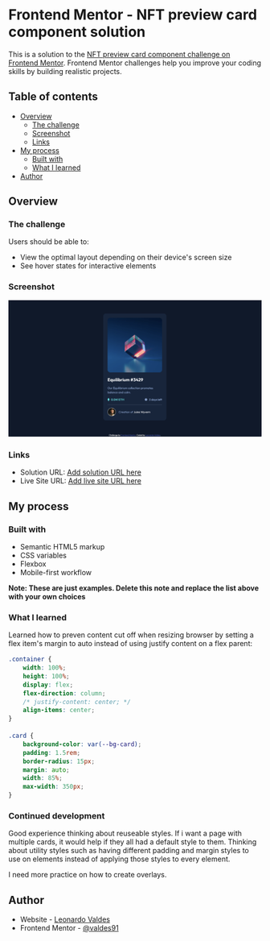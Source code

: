 # Frontend Mentor - NFT preview card component solution

This is a solution to the [NFT preview card component challenge on Frontend Mentor](https://www.frontendmentor.io/challenges/nft-preview-card-component-SbdUL_w0U). Frontend Mentor challenges help you improve your coding skills by building realistic projects.

## Table of contents

- [Overview](#overview)
  - [The challenge](#the-challenge)
  - [Screenshot](#screenshot)
  - [Links](#links)
- [My process](#my-process)
  - [Built with](#built-with)
  - [What I learned](#what-i-learned)
- [Author](#author)

## Overview

### The challenge

Users should be able to:

- View the optimal layout depending on their device's screen size
- See hover states for interactive elements

### Screenshot

![](./screenshot.png)

### Links

- Solution URL: [Add solution URL here](https://your-solution-url.com)
- Live Site URL: [Add live site URL here](https://your-live-site-url.com)

## My process

### Built with

- Semantic HTML5 markup
- CSS variables
- Flexbox
- Mobile-first workflow

**Note: These are just examples. Delete this note and replace the list above with your own choices**

### What I learned

Learned how to preven content cut off when resizing browser by setting a flex item's margin to auto instead of using justify content on a flex parent:

```css
.container {
	width: 100%;
	height: 100%;
	display: flex;
	flex-direction: column;
	/* justify-content: center; */
	align-items: center;
}

.card {
	background-color: var(--bg-card);
	padding: 1.5rem;
	border-radius: 15px;
	margin: auto;
	width: 85%;
	max-width: 350px;
}
```

### Continued development

Good experience thinking about reuseable styles. If i want a page with multiple cards, it would help if they all had a default style to them. Thinking about utility styles such as having different padding and margin styles to use on elements instead of applying those styles to every element.

I need more practice on how to create overlays.

## Author

- Website - [Leonardo Valdes](https://valdes91.github.io/)
- Frontend Mentor - [@valdes91](https://www.frontendmentor.io/profile/valdes91)
